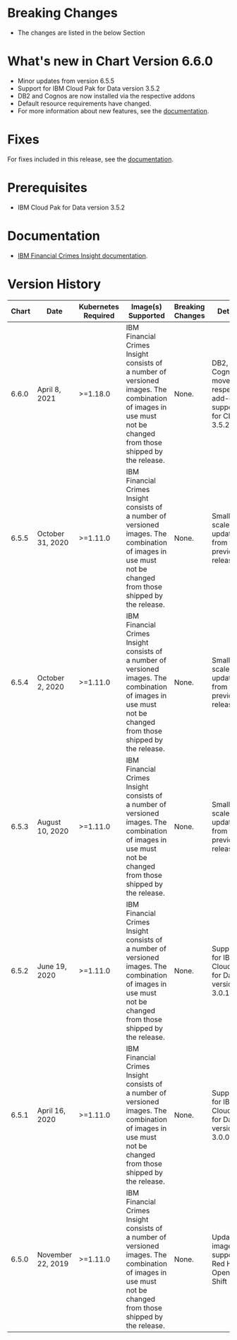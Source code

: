 # Breaking Changes
* The changes are listed in the below Section

# What's new in Chart Version 6.6.0

* Minor updates from version 6.5.5
* Support for IBM Cloud Pak for Data version 3.5.2
* DB2 and Cognos are now installed via the respective addons
* Default resource requirements have changed.
* For more information about new features, see the [documentation](https://www.ibm.com/support/knowledgecenter/SSCKRH).

# Fixes

For fixes included in this release, see the [documentation](https://www.ibm.com/support/knowledgecenter/SSCKRH).

# Prerequisites
* IBM Cloud Pak for Data version 3.5.2

# Documentation
* [IBM Financial Crimes Insight documentation](https://www.ibm.com/support/knowledgecenter/SSCKRH).

# Version History
| Chart | Date               | Kubernetes Required                                                                    | Image(s) Supported                                                                                                                                  | Breaking Changes     | Details                                                          |
| ----- | ------------------ | -------------------------------------------------------------------------------------- | --------------------------------------------------------------------------------------------------------------------------------------------------- | -------------------- | ---------------------------------------------------------------- |
| 6.6.0 | April 8, 2021   | >=1.18.0                                                                               | IBM Financial Crimes Insight consists of a number of versioned images. The combination of images in use must not be changed from those shipped by the release. | None.               | DB2, Cognos moved to respective add-ons, support for CPD 3.5.2
| 6.5.5 | October 31, 2020   | >=1.11.0                                                                               | IBM Financial Crimes Insight consists of a number of versioned images. The combination of images in use must not be changed from those shipped by the release. | None.               | Small scale updates from the previous release
| 6.5.4 | October 2, 2020   | >=1.11.0                                                                               | IBM Financial Crimes Insight consists of a number of versioned images. The combination of images in use must not be changed from those shipped by the release. | None.               | Small scale updates from the previous release
| 6.5.3 | August 10, 2020   | >=1.11.0                                                                               | IBM Financial Crimes Insight consists of a number of versioned images. The combination of images in use must not be changed from those shipped by the release. | None.               | Small scale updates from the previous release
| 6.5.2 | June 19, 2020   | >=1.11.0                                                                               | IBM Financial Crimes Insight consists of a number of versioned images. The combination of images in use must not be changed from those shipped by the release. | None.               | Support for IBM Cloud Pak for Data version 3.0.1
| 6.5.1 | April 16, 2020   | >=1.11.0                                                                               | IBM Financial Crimes Insight consists of a number of versioned images. The combination of images in use must not be changed from those shipped by the release. | None.               | Support for IBM Cloud Pak for Data version 3.0.0
| 6.5.0 | November 22, 2019   | >=1.11.0                                                                               | IBM Financial Crimes Insight consists of a number of versioned images. The combination of images in use must not be changed from those shipped by the release. | None.               | Updated images to support Red Hat Open Shift                                   |
